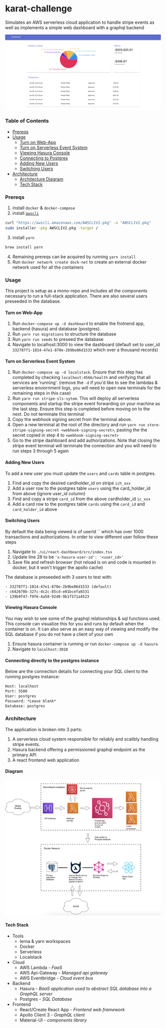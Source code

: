 # karat-challenge
Simulates an AWS serverless cloud application to handle stripe events as well as implements a simple web dashboard with a graphql backend 

![](/karat_screenshot.png)

### Table of Contents
- [Prereqs](#prereqs)
- [Usage](#usage)
  - [Turn on Web-App](#turn-on-web-app)
  - [Turn on Serverless Event System](#turn-on-serverless-event-system)
  - [Viewing Hasura Console](#viewing-hasura-console)
  - [Connecting to Postgres](#connecting-directly-to-the-postgres-instance)
  - [Adding New Users](#adding-new-users)
  - [Switching Users](#switching-users)
- [Architecture](#architecture)
  - [Architecture Diagram](#architecture)
  - [Tech Stack](#tech-stack)

### Prereqs
1. install `docker` & `docker-compose`
2. install [`awscli`](https://docs.aws.amazon.com/cli/latest/userguide/install-cliv2-mac.html)
``` bash
curl "https://awscli.amazonaws.com/AWSCLIV2.pkg" -o "AWSCLIV2.pkg"
sudo installer -pkg AWSCLIV2.pkg -target /
```
3. install `yarn`
``` bash
brew install yarn
```
4. Remaining prereqs can be acquired by running  `yarn install`
5. Run `docker network create dock-net` to create an external docker network used for all the containers
### Usage
This project is setup as a mono-repo and includes all the components necessary to run a full-stack application. There are also several users preseeded in the database.


#### Turn on Web-App
1. Run `docker-compose up -d dashboard` to enable the frotnend app, backend (hasura) and database (postgres).
2. Run `yarn run migrations` to structure the database
3. Run `yarn run seeds` to preseed the database
4. Navigate to localhost:3000 to view the dashboard (default set to user_id `332787f1-1814-47e1-870e-2b9be86d1533` which over a thousand records)
#### Turn on Serverless Event System
1.  Run `docker-compose up -d localstack`. Ensure that this step has completed by checking `localhost:4566/health` and verifying that all services are 'running'. (remove the `-d` if you'd like to see the lambdas & serverless enviornment logs, you will need to open new terminals for the remaining steps in this case)
2.  Run `yarn run stripe-sls-sytem`. This will deploy all serverless components and startup the stripe event forwarding on your machine as the last step. Ensure this step is completed before moving on to the next. Do not terminate this terminal
3. Copy the webhook signing secret from the terminal above.
4. Open a new terminal at the root of the directory and run `yarn run store-stripe-signing-secret <webhook-signing-secret>`, pasting the the secret copied in step 4 to `<webhook-signing-secret>`
5. Go to the stripe dashboard and add authorizations. Note that closing the stripe event terminal will terminate the connection and you will need to run steps 3 through 5 again


#### Adding New Users
To add a new user you must update the `users` and `cards` table in postgres.
1. Find and copy the desired cardholder_id on stripe `ich_xxx` 
2. Add a user row to the postgres table `users` using the card_holder_id from above (ignore user_id column)
3. Find and copy a stripe `card_id` from the above cardholder_id `ic_xxx` 
4. Add a card row to the postgres table `cards` using the `card_id` and `card_holder_id` above
#### Switching Users
By default the data being viewed is of userId `` which has over 1000 transactions and authorizations. In order to view different user follow these steps
1. Navigate to `./ui/react-dashboard/src/index.tsx`
2. Update line 28 to be `'x-hasura-user-id': '<user_id>'`
3. Save file and refresh browser (hot reload is on and code is mounted in docker, but it won't trigger the apollo cache)
 
 The database is preseeded with 3 users to test with:
 ```
 - 332787f1-1814-47e1-870e-2b9be86d1533 (default)
 - c642670b-327c-4c2c-85cd-e01bcefa0331
 - 139b9f47-f9f6-4a58-92d0-9b1f571a4523
 ```
#### Viewing Hasura Console
You may wish to see some of the graphql relationships & sql functions used. This console can visualize this for you and runs by default when the container is on. It can also serve as an easy way of viewing and modify the SQL database if you do not have a client of your own
1. Ensure hasura container is running or run `docker-compose up -d hasura`
2. Navigate to `localhost:3010`
#### Connecting directly to the postgres instance
Below are the connection details for connecting your SQL client to the running postgres instance:
```
Host: localhost
Port: 5500
User: postgres
Password: *Leave blank*
Database: postgres
```

### Architecture
The application is broken into 3 parts: 
1. A serverless cloud system responsible for reliably and scalibly handling stripe events. 
2. Hasura backend offering a permissioned graphql endpoint as the primary API 
3. A react frontend web application
#### Diagram
![](/karat-local-arch.png)
#### Tech Stack

* Tools
  - lerna & yarn workspaces
  - Docker
  - Serverless
  - Localstack
* Cloud
  - AWS Lambda - *FaaS*
  - AWS Api-Gateway - *Managed api gateway*
  - AWS Eventbridge - *Cloud event bus*
* Backend
  - Hasura - *BaaS application used to abstract SQL database into a GraphQL server*
  - Postgres - *SQL Database*
* Frontend
  - React/Create React App - *Frontend web framework*
  - Apollo Client 3 - *GraphQL client*
  - Material-UI - *components library*

